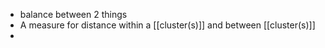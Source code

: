 - balance between 2 things
- A measure for distance within a [[cluster(s)]] and between [[cluster(s)]]
- 